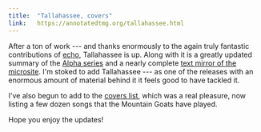 ```yaml
---
title:  "Tallahassee, covers"
link:   https://annotatedtmg.org/tallahassee.html
---
```


After a ton of work --- and thanks enormously to the again truly fantastic
contributions of [echo](http://rileyrouth.com/), Tallahassee is up. Along with
it is a greatly updated summary of the [Alpha
series](https://annotatedtmg.org/series.html#alpha) and a nearly complete
[text mirror of the
microsite](https://annotatedtmg.org/mirror/tallahassee-microsite.txt). I'm
stoked to add Tallahassee --- as one of the releases with an enormous amount
of material behind it it feels good to have tackled it.

I've also begun to add to the [covers
list](https://annotatedtmg.org/series.html#covers), which was a real pleasure,
now listing a few dozen songs that the Mountain Goats have played.

Hope you enjoy the updates!
